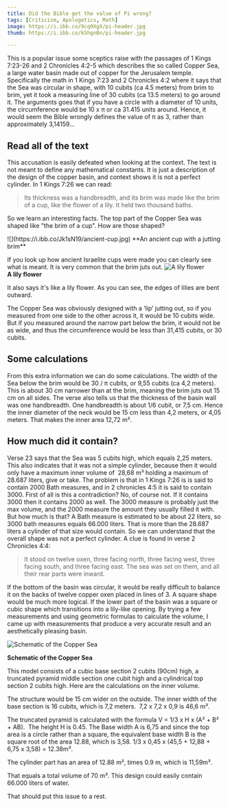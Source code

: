 ```yaml
---
title: Did the Bible get the value of Pi wrong?
tags: [Criticism, Apologetics, Math]
image: https://i.ibb.co/9cq9XgX/pi-header.jpg
thumb: https://i.ibb.co/k5hgnBn/pi-header.jpg

---
```

This is a popular issue some sceptics raise with the passages of 1 Kings 7:23-26 and 2 Chronicles 4:2-5 which describes the so called Copper Sea, a large water basin made out of copper for the Jerusalem temple. Specifically the math in 1 Kings 7:23 and 2 Chronicles 4:2 where it says that the Sea was circular in shape, with 10 cubits (ca 4.5 meters) from brim to brim, yet it took a measuring line of 30 cubits (ca 13.5 meters) to go around it. The arguments goes that if you have a circle with a diameter of 10 units, the circumference would be 10 x π or ca 31.415 units around. Hence, it would seem the Bible wrongly defines the value of π as 3, rather than approximately 3,14159…

## Read all of the text

This accusation is easily defeated when looking at the context. The text is not meant to define any mathematical constants. It is just a description of the design of the copper basin, and context shows it is not a perfect cylinder. In 1 Kings 7:26 we can read:

> Its thickness was a handbreadth, and its brim was made like the brim of a cup, like the flower of a lily. It held two thousand baths.

So we learn an interesting facts. The top part of the Copper Sea was shaped like "the brim of a cup". How are those shaped? 

<span class="infobox"> 
  ![](https://i.ibb.co/Jk1sN19/ancient-cup.jpg)  
  **An ancient cup with a jutting brim**  
</span>

If you look up how ancient Israelite cups were made you can clearly see what is meant. It is very common that the brim juts out. 
<span class="infobox"> 
  ![A lily flower](https://i.ibb.co/fYKnZ0R/Lily-Flower.jpg)   
  **A lily flower**  
</span>

It also says it's like a lily flower. As you can see, the edges of lilies are bent outward.

The Copper Sea was obviously designed with a ‘lip’ jutting out, so if you measured from one side to the other across it, it would be 10 cubits wide. But if you measured around the narrow part below the brim, it would not be as wide, and thus the circumference would be less than 31,415 cubits, or 30 cubits.

## Some calculations

From this extra information we can do some calculations. The width of the Sea below the brim would be 30 / π cubits, or 9,55 cubits (ca 4,2 meters). This is about 30 cm narrower than at the brim, meaning the brim juts out 15 cm on all sides. The verse also tells us that the thickness of the basin wall was one handbreadth. One handbreadth is about 1/6 cubit, or 7,5 cm. Hence the inner diameter of the neck would be 15 cm less than 4,2 meters, or 4,05 meters. That makes the inner area 12,72 m².

## How much did it contain?

Verse 23 says that the Sea was 5 cubits high, which equals 2,25 meters. This also indicates that it was not a simple cylinder, because then it would only have a maximum inner volume of  28,68 m³ holding a maximum of 28.687 liters, give or take. The problem is that in 1 Kings 7:26 is is said to contain 2000 Bath measures, and in 2 chronicles 4:5 it is said to contain 3000. First of all is this a contradiction? No, of course not. If it contains 3000 then it contains 2000 as well. The 3000 measure is probably just the max volume, and the 2000 measure the amount they usually filled it with. But how much is that? A Bath measure is estimated to be about 22 liters, so 3000 bath measures equals 66.000 liters. That is more than the 28.687 liters a cylinder of that size would contain. So we can understand that the overall shape was not a perfect cylinder. A clue is found in verse 2 Chronicles 4:4:

> It stood on twelve oxen, three facing north, three facing west, three facing south, and three facing east. The sea was set on them, and all their rear parts were inward.

If the bottom of the basin was circular, it would be really difficult to balance it on the backs of twelve copper oxen placed in lines of 3\. A square shape would be much more logical. If the lower part of the basin was a square or cubic shape which transitions into a lily-like opening. By trying a few measurements and using geometric formulas to calculate the volume, I came up with measurements that produce a very accurate result and an aesthetically pleasing basin.

![Schematic of the Copper Sea](https://i.ibb.co/tbrRXqJ/copper-sea.jpg)

**Schematic of the Copper Sea**

This model consists of a cubic base section 2 cubits (90cm) high, a truncated pyramid middle section one cubit high and a cylindrical top section 2 cubits high. 
Here are the calculations on the inner volume. 

The structure would be 15 cm wider on the outside. The inner width of the base section is 16 cubits, which is 7,2 meters.  
7,2 x 7,2 x 0,9 is 46,6 m³. 

The truncated pyramid is calculated with the formula V = 1/3 x H x (A² + B² + AB).  The height H is 0.45\. The Base width A is 6,75 and since the top area is a circle rather than a square, the equivalent base width B is the square root of the area 12.88, which is 3,58\. 1/3 x 0,45 x (45,5 + 12,88 + 6,75 x 3,58) = 12.38m³. 

The cylinder part has an area of 12.88 m², times 0.9 m, which is 11,59m³. 

That equals a total volume of 70 m³. This design could easily contain 66.000 liters of water. 

That should put this issue to a rest.
